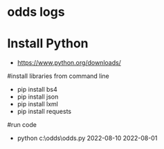 # odds logs

# Install Python
- https://www.python.org/downloads/

#install libraries from command line
- pip install bs4
- pip install json
- pip install lxml
- pip install requests

#run code
- python c:\odds\odds.py 2022-08-10 2022-08-01
